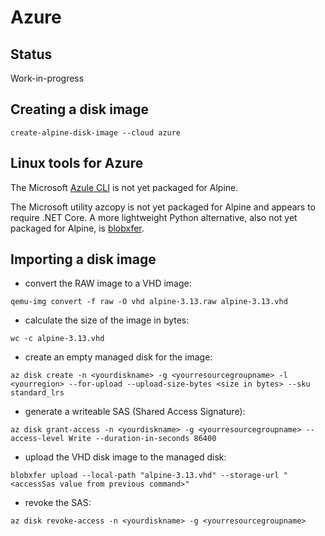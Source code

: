 # Azure

## Status

Work-in-progress

## Creating a disk image

```
create-alpine-disk-image --cloud azure
```

## Linux tools for Azure

The Microsoft [Azule CLI](https://github.com/Azure/azure-cli) is not yet packaged for Alpine.

The Microsoft utility azcopy is not yet packaged for Alpine and appears to require .NET Core. A more lightweight Python alternative, also not yet packaged for Alpine, is [blobxfer](https://github.com/Azure/blobxfer).

## Importing a disk image

- convert the RAW image to a VHD image:
```
qemu-img convert -f raw -O vhd alpine-3.13.raw alpine-3.13.vhd
```
- calculate the size of the image in bytes:
```
wc -c alpine-3.13.vhd
```
- create an empty managed disk for the image:
```
az disk create -n <yourdiskname> -g <yourresourcegroupname> -l <yourregion> --for-upload --upload-size-bytes <size in bytes> --sku standard_lrs
```
- generate a writeable SAS (Shared Access Signature):
```
az disk grant-access -n <yourdiskname> -g <yourresourcegroupname> --access-level Write --duration-in-seconds 86400
```
- upload the VHD disk image to the managed disk:
```
blobxfer upload --local-path "alpine-3.13.vhd" --storage-url "<accessSas value from previous command>"
```
- revoke the SAS:
```
az disk revoke-access -n <yourdiskname> -g <yourresourcegroupname>
```
